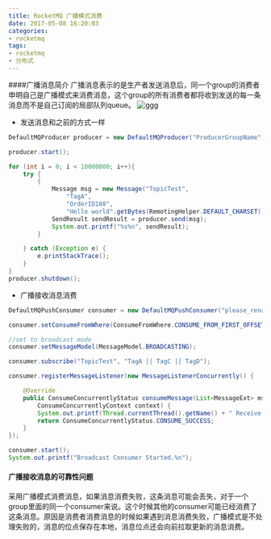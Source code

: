 ```yaml
---
title: RocketMQ 广播模式消费
date: 2017-05-08 16:20:03
categories:
- rocketmq
tags:
- rocketmq
- 分布式
---
```


####广播消息简介
广播消息表示的是生产者发送消息后，同一个group的消费者申明自己是广播模式来消费消息，这个group的所有消费者都将收到发送的每一条消息而不是自己订阅的局部队列queue。
![ggg](http://lindzh.oss-cn-hangzhou.aliyuncs.com/blog/broadcast.png)

* 发送消息和之前的方式一样

```java
DefaultMQProducer producer = new DefaultMQProducer("ProducerGroupName");

producer.start();

for (int i = 0; i < 10000000; i++){
    try {
        {
            Message msg = new Message("TopicTest",
                "TagA",
                "OrderID188",
                "Hello world".getBytes(RemotingHelper.DEFAULT_CHARSET));
            SendResult sendResult = producer.send(msg);
            System.out.printf("%s%n", sendResult);
        }

    } catch (Exception e) {
        e.printStackTrace();
    }
}
producer.shutdown();

```


* 广播接收消息消费

```java
DefaultMQPushConsumer consumer = new DefaultMQPushConsumer("please_rename_unique_group_name_1");

consumer.setConsumeFromWhere(ConsumeFromWhere.CONSUME_FROM_FIRST_OFFSET);

//set to broadcast mode
consumer.setMessageModel(MessageModel.BROADCASTING);

consumer.subscribe("TopicTest", "TagA || TagC || TagD");

consumer.registerMessageListener(new MessageListenerConcurrently() {

    @Override
    public ConsumeConcurrentlyStatus consumeMessage(List<MessageExt> msgs,
        ConsumeConcurrentlyContext context) {
        System.out.printf(Thread.currentThread().getName() + " Receive New Messages: " + msgs + "%n");
        return ConsumeConcurrentlyStatus.CONSUME_SUCCESS;
    }
});

consumer.start();
System.out.printf("Broadcast Consumer Started.%n");

```
#### 广播接收消息的可靠性问题
采用广播模式消费消息，如果消息消费失败，这条消息可能会丢失，对于一个group里面的同一个consumer来说。这个时候其他的consumer可能已经消费了这条消息。原因是消费者消费消息的时候如果遇到消息消费失败，广播模式是不处理失败的，消息的位点保存在本地，消息位点还会向前拉取更新的消息消费。
